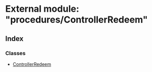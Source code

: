 # External module: "procedures/ControllerRedeem"

## Index

### Classes

* [ControllerRedeem](../classes/_procedures_controllerredeem_.controllerredeem.md)
